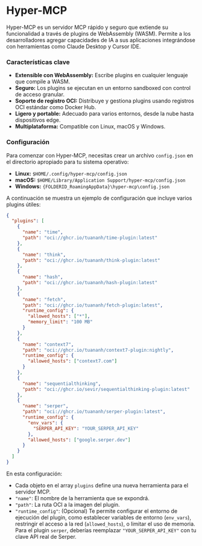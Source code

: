 # Hyper-MCP

Hyper-MCP es un servidor MCP rápido y seguro que extiende su funcionalidad a través de plugins de WebAssembly (WASM). Permite a los desarrolladores agregar capacidades de IA a sus aplicaciones integrándose con herramientas como Claude Desktop y Cursor IDE.

### Características clave

-   **Extensible con WebAssembly:** Escribe plugins en cualquier lenguaje que compile a WASM.
-   **Seguro:** Los plugins se ejecutan en un entorno sandboxed con control de acceso granular.
-   **Soporte de registro OCI:** Distribuye y gestiona plugins usando registros OCI estándar como Docker Hub.
-   **Ligero y portable:** Adecuado para varios entornos, desde la nube hasta dispositivos edge.
-   **Multiplataforma:** Compatible con Linux, macOS y Windows.

### Configuración

Para comenzar con Hyper-MCP, necesitas crear un archivo `config.json` en el directorio apropiado para tu sistema operativo:

-   **Linux:** `$HOME/.config/hyper-mcp/config.json`
-   **macOS:** `$HOME/Library/Application Support/hyper-mcp/config.json`
-   **Windows:** `{FOLDERID_RoamingAppData}\hyper-mcp\config.json`

A continuación se muestra un ejemplo de configuración que incluye varios plugins útiles:

```json
{
  "plugins": [
    {
      "name": "time",
      "path": "oci://ghcr.io/tuananh/time-plugin:latest"
    },
    {
      "name": "think",
      "path": "oci://ghcr.io/tuananh/think-plugin:latest"
    },
    {
      "name": "hash",
      "path": "oci://ghcr.io/tuananh/hash-plugin:latest"
    },
    {
      "name": "fetch",
      "path": "oci://ghcr.io/tuananh/fetch-plugin:latest",
      "runtime_config": {
        "allowed_hosts": ["*"],
        "memory_limit": "100 MB"
      }
    },
    {
      "name": "context7",
      "path": "oci://ghcr.io/tuananh/context7-plugin:nightly",
      "runtime_config": {
        "allowed_hosts": ["context7.com"]
      }
    },
    {
      "name": "sequentialthinking",
      "path": "oci://ghcr.io/sevir/sequentialthinking-plugin:latest"
    },
    {
      "name": "serper",
      "path": "oci://ghcr.io/tuananh/serper-plugin:latest",
      "runtime_config": {
        "env_vars": {
          "SERPER_API_KEY": "YOUR_SERPER_API_KEY"
        },
        "allowed_hosts": ["google.serper.dev"]
      }
    }
  ]
}
```

En esta configuración:
-   Cada objeto en el array `plugins` define una nueva herramienta para el servidor MCP.
-   `"name"`: El nombre de la herramienta que se expondrá.
-   `"path"`: La ruta OCI a la imagen del plugin.
-   `"runtime_config"`: (Opcional) Te permite configurar el entorno de ejecución del plugin, como establecer variables de entorno (`env_vars`), restringir el acceso a la red (`allowed_hosts`), o limitar el uso de memoria. Para el plugin `serper`, deberías reemplazar `"YOUR_SERPER_API_KEY"` con tu clave API real de Serper.
